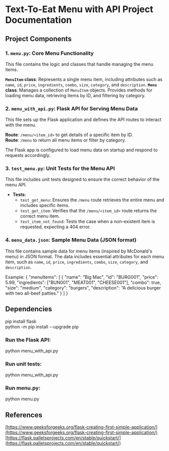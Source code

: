 # Text-To-Eat Menu with API Project Documentation

## Project Components

### **1. `menu.py`**: Core Menu Functionality

This file contains the logic and classes that handle managing the menu items.

**`MenuItem` class**: 
Represents a single menu item, including attributes such as `name`, `id`, `price`, `ingredients`, `combo`, `size`, `category`, and `description`.
**`Menu` class**: 
Manages a collection of `MenuItem` objects. Provides methods for loading menu data, retrieving items by ID, and filtering by category.

### **2. `menu_with_api.py`**: Flask API for Serving Menu Data

This file sets up the Flask application and defines the API routes to interact with the menu.

**Route**: `/menu/<item_id>` to get details of a specific item by ID. <br>
**Route**: `/menu` to return all menu items or filter by category.

The Flask app is configured to load menu data on startup and respond to requests accordingly.

### **3. `test_menu.py`**: Unit Tests for the Menu API

This file includes unit tests designed to ensure the correct behavior of the menu API.

- **Tests**:
  - `test_get_menu`: Ensures the `/menu` route retrieves the entire menu and includes specific items.
  - `test_get_item`: Verifies that the `/menu/<item_id>` route returns the correct menu item.
  - `test_item_not_found`: Tests the case when a non-existent item is requested, expecting a 404 error.

### **4. `menu_data.json`**: Sample Menu Data (JSON format)

This file contains sample data for menu items (inspired by McDonald's menu) in JSON format. The data includes essential attributes for each menu item, such as `name`, `id`, `price`, `ingredients`, `combo`, `size`, `category`, and `description`.

Example:
{
  "menuItems": [
    {
      "name": "Big Mac",
      "id": "BURG001",
      "price": 5.99,
      "ingredients": ["BUN001", "MEAT001", "CHEESE001"],
      "combo": true,
      "size": "medium",
      "category": "burgers",
      "description": "A delicious burger with two all-beef patties."
    }
  ]
}

## Dependencies

pip install flask <br>
python -m pip install --upgrade pip

### Run the Flask API:
python menu_with_api.py

### Run unit tests:
python menu_with_api.py

### Run menu.py:
python menu.py

## References
[https://www.geeksforgeeks.org/flask-creating-first-simple-application/](https://www.geeksforgeeks.org/flask-creating-first-simple-application/)
[https://flask.palletsprojects.com/en/stable/quickstart/] (https://flask.palletsprojects.com/en/stable/quickstart/)
